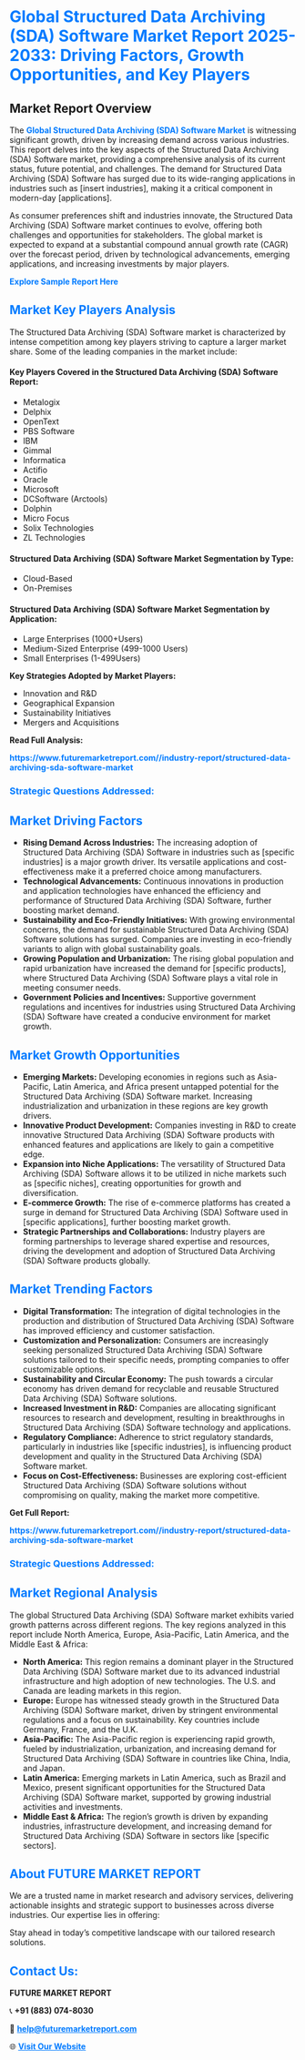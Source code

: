 <h1 style="color: #007BFF;">Global Structured Data Archiving (SDA) Software Market Report 2025-2033: Driving Factors, Growth Opportunities, and Key Players</h1>

<section id="overview">
<h2>Market Report Overview</h2>
<p>The <a href="https://www.futuremarketreport.com//industry-report/structured-data-archiving-sda-software-market" style="color: #007BFF; text-decoration: none;"><strong>Global Structured Data Archiving (SDA) Software Market</strong></a> is witnessing significant growth, driven by increasing demand across various industries. This report delves into the key aspects of the Structured Data Archiving (SDA) Software market, providing a comprehensive analysis of its current status, future potential, and challenges. The demand for Structured Data Archiving (SDA) Software has surged due to its wide-ranging applications in industries such as [insert industries], making it a critical component in modern-day [applications].</p>
<p>As consumer preferences shift and industries innovate, the Structured Data Archiving (SDA) Software market continues to evolve, offering both challenges and opportunities for stakeholders. The global market is expected to expand at a substantial compound annual growth rate (CAGR) over the forecast period, driven by technological advancements, emerging applications, and increasing investments by major players.</p>
</section>

<section id="overview">
<p><a href="https://www.futuremarketreport.com//request-sample/reportId=51917" style="color: #007BFF; text-decoration: none;"><strong>Explore Sample Report Here</strong></a></p>
</section>

<section id="key-players">
<h2 style="color: #007BFF;">Market Key Players Analysis</h2>
<p>The Structured Data Archiving (SDA) Software market is characterized by intense competition among key players striving to capture a larger market share. Some of the leading companies in the market include:</p>
<h4>Key Players Covered in the Structured Data Archiving (SDA) Software Report:</h4>
<ul><li>Metalogix</li><li>Delphix</li><li>OpenText</li><li>PBS Software</li><li>IBM</li><li>Gimmal</li><li>Informatica</li><li>Actifio</li><li>Oracle</li><li>Microsoft</li><li>DCSoftware (Arctools)</li><li>Dolphin</li><li>Micro Focus</li><li>Solix Technologies</li><li>ZL Technologies</li></ul>
<h4>Structured Data Archiving (SDA) Software Market Segmentation by Type:</h4>
<ul><li>Cloud-Based</li><li>On-Premises</li></ul>

<h4>Structured Data Archiving (SDA) Software Market Segmentation by Application:</h4>
<ul><li>Large Enterprises (1000+Users)</li><li>Medium-Sized Enterprise (499-1000 Users)</li><li>Small Enterprises (1-499Users)</li></ul>
<p><strong>Key Strategies Adopted by Market Players:</strong></p>
<ul>
<li>Innovation and R&D</li>
<li>Geographical Expansion</li>
<li>Sustainability Initiatives</li>
<li>Mergers and Acquisitions</li>
</ul>
</section>

<section>
<p><strong>Read Full Analysis: </strong></p><a href="https://www.futuremarketreport.com//industry-report/structured-data-archiving-sda-software-market" style="color: #007BFF; text-decoration: none;"><strong>https://www.futuremarketreport.com//industry-report/structured-data-archiving-sda-software-market</strong></a>
<h3 style="color: #007BFF;">Strategic Questions Addressed:</h3>
</section>

<section id="driving-factors">
<h2 style="color: #007BFF;">Market Driving Factors</h2>
<ul>
<li><strong>Rising Demand Across Industries:</strong> The increasing adoption of Structured Data Archiving (SDA) Software in industries such as [specific industries] is a major growth driver. Its versatile applications and cost-effectiveness make it a preferred choice among manufacturers.</li>
<li><strong>Technological Advancements:</strong> Continuous innovations in production and application technologies have enhanced the efficiency and performance of Structured Data Archiving (SDA) Software, further boosting market demand.</li>
<li><strong>Sustainability and Eco-Friendly Initiatives:</strong> With growing environmental concerns, the demand for sustainable Structured Data Archiving (SDA) Software solutions has surged. Companies are investing in eco-friendly variants to align with global sustainability goals.</li>
<li><strong>Growing Population and Urbanization:</strong> The rising global population and rapid urbanization have increased the demand for [specific products], where Structured Data Archiving (SDA) Software plays a vital role in meeting consumer needs.</li>
<li><strong>Government Policies and Incentives:</strong> Supportive government regulations and incentives for industries using Structured Data Archiving (SDA) Software have created a conducive environment for market growth.</li>
</ul>
</section>

<section id="growth-opportunities">
<h2 style="color: #007BFF;">Market Growth Opportunities</h2>
<ul>
<li><strong>Emerging Markets:</strong> Developing economies in regions such as Asia-Pacific, Latin America, and Africa present untapped potential for the Structured Data Archiving (SDA) Software market. Increasing industrialization and urbanization in these regions are key growth drivers.</li>
<li><strong>Innovative Product Development:</strong> Companies investing in R&D to create innovative Structured Data Archiving (SDA) Software products with enhanced features and applications are likely to gain a competitive edge.</li>
<li><strong>Expansion into Niche Applications:</strong> The versatility of Structured Data Archiving (SDA) Software allows it to be utilized in niche markets such as [specific niches], creating opportunities for growth and diversification.</li>
<li><strong>E-commerce Growth:</strong> The rise of e-commerce platforms has created a surge in demand for Structured Data Archiving (SDA) Software used in [specific applications], further boosting market growth.</li>
<li><strong>Strategic Partnerships and Collaborations:</strong> Industry players are forming partnerships to leverage shared expertise and resources, driving the development and adoption of Structured Data Archiving (SDA) Software products globally.</li>
</ul>
</section>

<section id="trending-factors">
<h2 style="color: #007BFF;">Market Trending Factors</h2>
<ul>
<li><strong>Digital Transformation:</strong> The integration of digital technologies in the production and distribution of Structured Data Archiving (SDA) Software has improved efficiency and customer satisfaction.</li>
<li><strong>Customization and Personalization:</strong> Consumers are increasingly seeking personalized Structured Data Archiving (SDA) Software solutions tailored to their specific needs, prompting companies to offer customizable options.</li>
<li><strong>Sustainability and Circular Economy:</strong> The push towards a circular economy has driven demand for recyclable and reusable Structured Data Archiving (SDA) Software solutions.</li>
<li><strong>Increased Investment in R&D:</strong> Companies are allocating significant resources to research and development, resulting in breakthroughs in Structured Data Archiving (SDA) Software technology and applications.</li>
<li><strong>Regulatory Compliance:</strong> Adherence to strict regulatory standards, particularly in industries like [specific industries], is influencing product development and quality in the Structured Data Archiving (SDA) Software market.</li>
<li><strong>Focus on Cost-Effectiveness:</strong> Businesses are exploring cost-efficient Structured Data Archiving (SDA) Software solutions without compromising on quality, making the market more competitive.</li>
</ul>
</section>

<section>
<p><strong>Get Full Report: </strong></p><a href="https://www.futuremarketreport.com//industry-report/structured-data-archiving-sda-software-market" style="color: #007BFF; text-decoration: none;"><strong>https://www.futuremarketreport.com//industry-report/structured-data-archiving-sda-software-market</strong></a>
<h3 style="color: #007BFF;">Strategic Questions Addressed:</h3>
</section>


<section id="regional-analysis">
<h2 style="color: #007BFF;">Market Regional Analysis</h2>
<p>The global Structured Data Archiving (SDA) Software market exhibits varied growth patterns across different regions. The key regions analyzed in this report include North America, Europe, Asia-Pacific, Latin America, and the Middle East & Africa:</p>
<ul>
<li><strong>North America:</strong> This region remains a dominant player in the Structured Data Archiving (SDA) Software market due to its advanced industrial infrastructure and high adoption of new technologies. The U.S. and Canada are leading markets in this region.</li>
<li><strong>Europe:</strong> Europe has witnessed steady growth in the Structured Data Archiving (SDA) Software market, driven by stringent environmental regulations and a focus on sustainability. Key countries include Germany, France, and the U.K.</li>
<li><strong>Asia-Pacific:</strong> The Asia-Pacific region is experiencing rapid growth, fueled by industrialization, urbanization, and increasing demand for Structured Data Archiving (SDA) Software in countries like China, India, and Japan.</li>
<li><strong>Latin America:</strong> Emerging markets in Latin America, such as Brazil and Mexico, present significant opportunities for the Structured Data Archiving (SDA) Software market, supported by growing industrial activities and investments.</li>
<li><strong>Middle East & Africa:</strong> The region’s growth is driven by expanding industries, infrastructure development, and increasing demand for Structured Data Archiving (SDA) Software in sectors like [specific sectors].</li>
</ul>
</section>

<footer>
<h2 style="color: #007BFF;">About FUTURE MARKET REPORT</h2>
<p>We are a trusted name in market research and advisory services, delivering actionable insights and strategic support to businesses across diverse industries. Our expertise lies in offering:</p>

<p>Stay ahead in today’s competitive landscape with our tailored research solutions.</p>

<h2 style="color: #007BFF;">Contact Us:</h2>
<p><strong>FUTURE MARKET REPORT</strong></p>
<p>📞 <strong>+91 (883) 074-8030</strong></p>
<p>📧 <strong><a href="mailto:help@futuremarketreport.com" style="color: #007BFF;">help@futuremarketreport.com</a></strong></p>
<p>🌐 <strong><a href="https://www.futuremarketreport.com/" style="color: #007BFF;">Visit Our Website</a></strong></p>
</footer>
